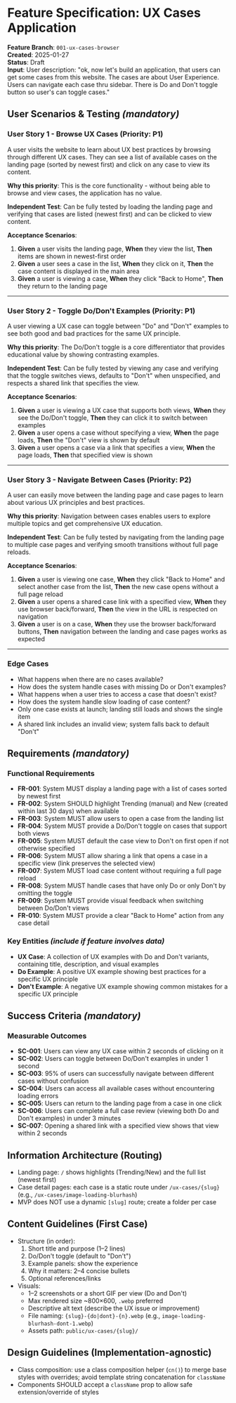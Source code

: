 # Feature Specification: UX Cases Application

**Feature Branch**: `001-ux-cases-browser`  
**Created**: 2025-01-27  
**Status**: Draft  
**Input**: User description: "ok, now let's build an application, that users can get some cases from this website. The cases are about User Experience. Users can navigate each case thru sidebar. There is Do and Don't toggle button so user's can toggle cases."

## User Scenarios & Testing *(mandatory)*

### User Story 1 - Browse UX Cases (Priority: P1)

A user visits the website to learn about UX best practices by browsing through different UX cases. They can see a list of available cases on the landing page (sorted by newest first) and click on any case to view its content.

**Why this priority**: This is the core functionality - without being able to browse and view cases, the application has no value.

**Independent Test**: Can be fully tested by loading the landing page and verifying that cases are listed (newest first) and can be clicked to view content.

**Acceptance Scenarios**:

1. **Given** a user visits the landing page, **When** they view the list, **Then** items are shown in newest-first order
2. **Given** a user sees a case in the list, **When** they click on it, **Then** the case content is displayed in the main area
3. **Given** a user is viewing a case, **When** they click "Back to Home", **Then** they return to the landing page

---

### User Story 2 - Toggle Do/Don't Examples (Priority: P1)

A user viewing a UX case can toggle between "Do" and "Don't" examples to see both good and bad practices for the same UX principle.

**Why this priority**: The Do/Don't toggle is a core differentiator that provides educational value by showing contrasting examples.

**Independent Test**: Can be fully tested by viewing any case and verifying that the toggle switches views, defaults to "Don't" when unspecified, and respects a shared link that specifies the view.

**Acceptance Scenarios**:

1. **Given** a user is viewing a UX case that supports both views, **When** they see the Do/Don't toggle, **Then** they can click it to switch between examples
2. **Given** a user opens a case without specifying a view, **When** the page loads, **Then** the "Don't" view is shown by default
3. **Given** a user opens a case via a link that specifies a view, **When** the page loads, **Then** that specified view is shown

---

### User Story 3 - Navigate Between Cases (Priority: P2)

A user can easily move between the landing page and case pages to learn about various UX principles and best practices.

**Why this priority**: Navigation between cases enables users to explore multiple topics and get comprehensive UX education.

**Independent Test**: Can be fully tested by navigating from the landing page to multiple case pages and verifying smooth transitions without full page reloads.

**Acceptance Scenarios**:

1. **Given** a user is viewing one case, **When** they click "Back to Home" and select another case from the list, **Then** the new case opens without a full page reload
2. **Given** a user opens a shared case link with a specified view, **When** they use browser back/forward, **Then** the view in the URL is respected on navigation
3. **Given** a user is on a case, **When** they use the browser back/forward buttons, **Then** navigation between the landing and case pages works as expected

---

### Edge Cases

- What happens when there are no cases available?
- How does the system handle cases with missing Do or Don't examples?
- What happens when a user tries to access a case that doesn't exist?
- How does the system handle slow loading of case content?
- Only one case exists at launch; landing still loads and shows the single item
- A shared link includes an invalid view; system falls back to default "Don't"

## Requirements *(mandatory)*

### Functional Requirements

- **FR-001**: System MUST display a landing page with a list of cases sorted by newest first
- **FR-002**: System SHOULD highlight Trending (manual) and New (created within last 30 days) when available
- **FR-003**: System MUST allow users to open a case from the landing list
- **FR-004**: System MUST provide a Do/Don't toggle on cases that support both views
- **FR-005**: System MUST default the case view to Don't on first open if not otherwise specified
- **FR-006**: System MUST allow sharing a link that opens a case in a specific view (link preserves the selected view)
- **FR-007**: System MUST load case content without requiring a full page reload
- **FR-008**: System MUST handle cases that have only Do or only Don't by omitting the toggle
- **FR-009**: System MUST provide visual feedback when switching between Do/Don't views
- **FR-010**: System MUST provide a clear "Back to Home" action from any case detail

### Key Entities *(include if feature involves data)*

- **UX Case**: A collection of UX examples with Do and Don't variants, containing title, description, and visual examples
- **Do Example**: A positive UX example showing best practices for a specific UX principle
- **Don't Example**: A negative UX example showing common mistakes for a specific UX principle

## Success Criteria *(mandatory)*

### Measurable Outcomes

- **SC-001**: Users can view any UX case within 2 seconds of clicking on it
- **SC-002**: Users can toggle between Do/Don't examples in under 1 second
- **SC-003**: 95% of users can successfully navigate between different cases without confusion
- **SC-004**: Users can access all available cases without encountering loading errors
- **SC-005**: Users can return to the landing page from a case in one click
- **SC-006**: Users can complete a full case review (viewing both Do and Don't examples) in under 3 minutes
- **SC-007**: Opening a shared link with a specified view shows that view within 2 seconds

## Information Architecture (Routing)

- Landing page: `/` shows highlights (Trending/New) and the full list (newest first)
- Case detail pages: each case is a static route under `/ux-cases/{slug}` (e.g., `/ux-cases/image-loading-blurhash`)
- MVP does NOT use a dynamic `[slug]` route; create a folder per case

## Content Guidelines (First Case)

- Structure (in order):
  1) Short title and purpose (1–2 lines)
  2) Do/Don't toggle (default to "Don't")
  3) Example panels: show the experience
  4) Why it matters: 2–4 concise bullets
  5) Optional references/links
- Visuals:
  - 1–2 screenshots or a short GIF per view (Do and Don't)
  - Max rendered size ~800×600, `.webp` preferred
  - Descriptive alt text (describe the UX issue or improvement)
  - File naming: `{slug}-{do|dont}-{n}.webp` (e.g., `image-loading-blurhash-dont-1.webp`)
  - Assets path: `public/ux-cases/{slug}/`

## Design Guidelines (Implementation-agnostic)

- Class composition: use a class composition helper (`cn()`) to merge base styles with overrides; avoid template string concatenation for `className`
- Components SHOULD accept a `className` prop to allow safe extension/override of styles